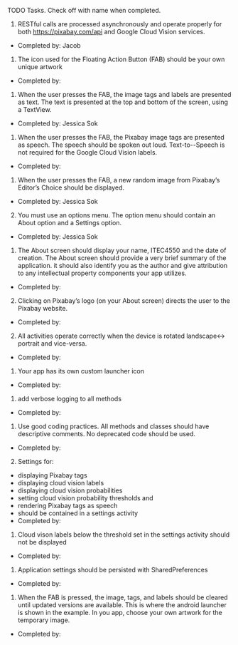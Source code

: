 TODO Tasks. Check off with name when completed.

1. RESTful calls are processed asynchronously and operate properly for both https://pixabay.com/api and Google Cloud Vision services.
- Completed by: Jacob
1. The icon used for the Floating Action Button (FAB) should be your own unique artwork
- Completed by:
1. When the user presses the FAB, the image tags and labels are presented as text. The text is presented at the top and bottom of the screen, using a TextView. 
- Completed by: Jessica Sok
1. When the user presses the FAB, the Pixabay image tags are presented as speech. The speech should be spoken out loud. Text-to--Speech is not required for the Google Cloud Vision labels.
- Completed by:
1. When the user presses the FAB, a new random image from Pixabay’s Editor’s Choice should be displayed.
- Completed by: Jessica Sok
2. You must use an options menu. The option menu should contain an About option and a Settings option.
- Completed by: Jessica Sok
1. The About screen should display your name, ITEC4550 and the date of creation. The About screen should provide a very brief summary of the application. it should also identify you as the author and give attribution to any intellectual property components your app utilizes.
- Completed by:
2. Clicking on Pixabay’s logo (on your About screen) directs the user to the Pixabay website.
- Completed by:
2. All activities operate correctly when the device is rotated landscape<-> portrait and vice-versa.
- Completed by:
1. Your app has its own custom launcher icon
- Completed by:
1. add verbose logging to all methods
- Completed by:
1. Use good coding practices. All methods and classes should have descriptive comments. No deprecated code should be used.
- Completed by:
2. Settings for: 
-  displaying Pixabay tags
-  displaying cloud vision labels
-  displaying cloud vision probabilities
-  setting cloud vision probability thresholds and 
-  rendering Pixabay tags as speech 
-  should be contained in a settings activity
- Completed by:
1. Cloud vison labels below the threshold set in the settings activity should not be displayed
- Completed by:
1. Application settings should be persisted with SharedPreferences
- Completed by:
1. When the FAB is pressed, the image, tags, and labels should be cleared until updated versions are available. This is where the android launcher is shown in the example. In you app, choose your own artwork for the temporary image. 
- Completed by:
